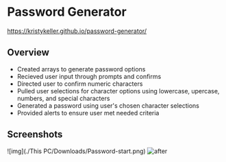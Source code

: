 # Password Generator
 https://kristykeller.github.io/password-generator/
## Overview
* Created arrays to generate password options
* Recieved user input through prompts and confirms 
* Directed user to confirm numeric characters
* Pulled user selections for character options using lowercase, upercase, numbers, and special characters
* Generated a password using user's chosen character selections
* Provided alerts to ensure user met needed criteria 
## Screenshots
![img](./This PC/Downloads/Password-start.png)
![after]()
